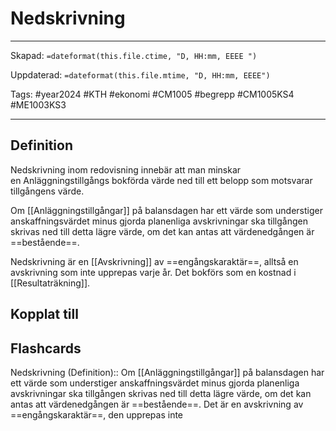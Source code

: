 # Nedskrivning

---

Skapad: `=dateformat(this.file.ctime, "D, HH:mm, EEEE ")`

Uppdaterad: `=dateformat(this.file.mtime, "D, HH:mm, EEEE")`

Tags: #year2024 #KTH #ekonomi #CM1005 #begrepp #CM1005KS4 #ME1003KS3

---

## Definition

Nedskrivning inom redovisning innebär att man minskar en Anläggningstillgångs bokförda värde ned till ett belopp som motsvarar tillgångens värde.

Om [[Anläggningstillgångar]] på balansdagen har ett värde som understiger anskaffningsvärdet minus gjorda planenliga avskrivningar ska tillgången skrivas ned till detta lägre värde, om det kan antas att värdenedgången är ==bestående==.

Nedskrivning är en [[Avskrivning]] av ==engångskaraktär==, alltså en avskrivning som inte upprepas varje år. Det bokförs som en kostnad i [[Resultaträkning]].

## Kopplat till

## Flashcards

Nedskrivning (Definition):: Om [[Anläggningstillgångar]] på balansdagen har ett värde som understiger anskaffningsvärdet minus gjorda planenliga avskrivningar ska tillgången skrivas ned till detta lägre värde, om det kan antas att värdenedgången är ==bestående==. Det är en avskrivning av ==engångskaraktär==, den upprepas inte
<!--SR:!2024-03-04,4,274!2024-03-04,4,274-->
